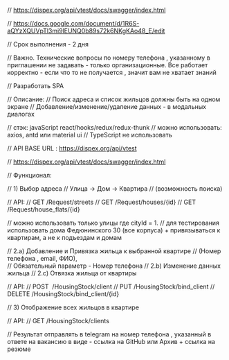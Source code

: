 
// https://dispex.org/api/vtest/docs/swagger/index.html

// https://docs.google.com/document/d/1R6S-aQYzXQUVpTl3mi9lEUNQ0b89s72k6NKgKAo48_E/edit

// Срок выполнения - 2 дня 

// Важно. Технические вопросы по номеру телефона , указанному в приглашении не задавать - только организационные. Все работает корректно - если что то не получается , значит вам не хватает знаний 

// Разработать SPA

// Описание:
// Поиск адреса и список жильцов должны быть на одном экране
// Добавление/изменение/удаление данных - в модальных диалогах

// стэк: javaScript react/hooks/redux/redux-thunk 
// можно использовать: axios, antd или material ui
// TypeScript не использовать 

// API BASE URL : https://dispex.org/api/vtest

// https://dispex.org/api/vtest/docs/swagger/index.html

// Функционал:

// 1) Выбор адреса
// Улица -> Дом -> Квартира
// (возможность поиска)

// API:
// GET /Request/streets
// GET /Request/houses/{id}
// GET /Request/house_flats/{id}

// можно использовать только улицы где cityId = 1.
// для тестирования использовать дома Федюнинского 30 (все корпуса)  + привязываться к квартирам, а не к подъездам и домам

// 2.a) Добавление и Привязка жильца к выбранной квартире
// (Номер телефона , email, ФИО),  
// Обязательный параметр - Номер телефона
// 2.b) Изменение данных жильца
// 2.c) Отвязка жильца от квартиры

// API:
// POST ​  /HousingStock​/client
// PUT    /HousingStock/bind_client
// DELETE ​/HousingStock​/bind_client​/{id}

// 3) Отображение всех жильцов в квартире

// API:
// GET /HousingStock/clients

// Результат отправлять в telegram на номер телефона , указанный в ответе на вакансию в виде - ссылка на GitHub или Архив + ссылка на резюме 
